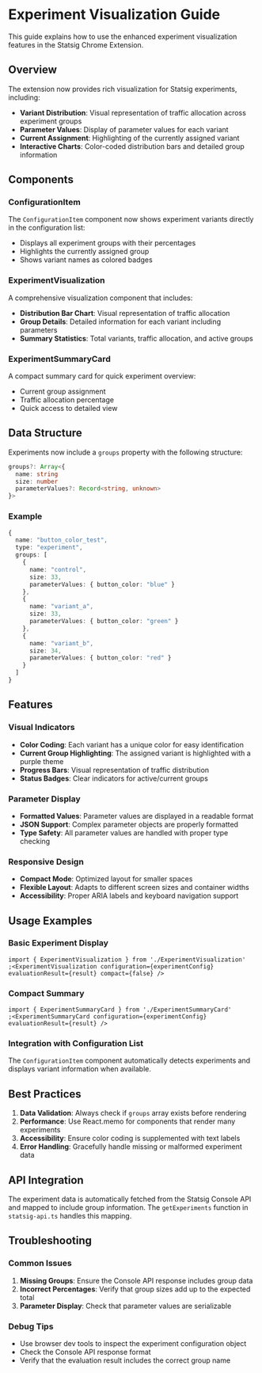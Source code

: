 # Experiment Visualization Guide

This guide explains how to use the enhanced experiment visualization features in the Statsig Chrome Extension.

## Overview

The extension now provides rich visualization for Statsig experiments, including:

- **Variant Distribution**: Visual representation of traffic allocation across experiment groups
- **Parameter Values**: Display of parameter values for each variant
- **Current Assignment**: Highlighting of the currently assigned variant
- **Interactive Charts**: Color-coded distribution bars and detailed group information

## Components

### ConfigurationItem

The `ConfigurationItem` component now shows experiment variants directly in the configuration list:

- Displays all experiment groups with their percentages
- Highlights the currently assigned group
- Shows variant names as colored badges

### ExperimentVisualization

A comprehensive visualization component that includes:

- **Distribution Bar Chart**: Visual representation of traffic allocation
- **Group Details**: Detailed information for each variant including parameters
- **Summary Statistics**: Total variants, traffic allocation, and active groups

### ExperimentSummaryCard

A compact summary card for quick experiment overview:

- Current group assignment
- Traffic allocation percentage
- Quick access to detailed view

## Data Structure

Experiments now include a `groups` property with the following structure:

```typescript
groups?: Array<{
  name: string
  size: number
  parameterValues?: Record<string, unknown>
}>
```

### Example

```typescript
{
  name: "button_color_test",
  type: "experiment",
  groups: [
    {
      name: "control",
      size: 33,
      parameterValues: { button_color: "blue" }
    },
    {
      name: "variant_a",
      size: 33,
      parameterValues: { button_color: "green" }
    },
    {
      name: "variant_b",
      size: 34,
      parameterValues: { button_color: "red" }
    }
  ]
}
```

## Features

### Visual Indicators

- **Color Coding**: Each variant has a unique color for easy identification
- **Current Group Highlighting**: The assigned variant is highlighted with a purple theme
- **Progress Bars**: Visual representation of traffic distribution
- **Status Badges**: Clear indicators for active/current groups

### Parameter Display

- **Formatted Values**: Parameter values are displayed in a readable format
- **JSON Support**: Complex parameter objects are properly formatted
- **Type Safety**: All parameter values are handled with proper type checking

### Responsive Design

- **Compact Mode**: Optimized layout for smaller spaces
- **Flexible Layout**: Adapts to different screen sizes and container widths
- **Accessibility**: Proper ARIA labels and keyboard navigation support

## Usage Examples

### Basic Experiment Display

```tsx
import { ExperimentVisualization } from './ExperimentVisualization'
;<ExperimentVisualization configuration={experimentConfig} evaluationResult={result} compact={false} />
```

### Compact Summary

```tsx
import { ExperimentSummaryCard } from './ExperimentSummaryCard'
;<ExperimentSummaryCard configuration={experimentConfig} evaluationResult={result} />
```

### Integration with Configuration List

The `ConfigurationItem` component automatically detects experiments and displays variant information when available.

## Best Practices

1. **Data Validation**: Always check if `groups` array exists before rendering
2. **Performance**: Use React.memo for components that render many experiments
3. **Accessibility**: Ensure color coding is supplemented with text labels
4. **Error Handling**: Gracefully handle missing or malformed experiment data

## API Integration

The experiment data is automatically fetched from the Statsig Console API and mapped to include group information. The `getExperiments` function in `statsig-api.ts` handles this mapping.

## Troubleshooting

### Common Issues

1. **Missing Groups**: Ensure the Console API response includes group data
2. **Incorrect Percentages**: Verify that group sizes add up to the expected total
3. **Parameter Display**: Check that parameter values are serializable

### Debug Tips

- Use browser dev tools to inspect the experiment configuration object
- Check the Console API response format
- Verify that the evaluation result includes the correct group name
